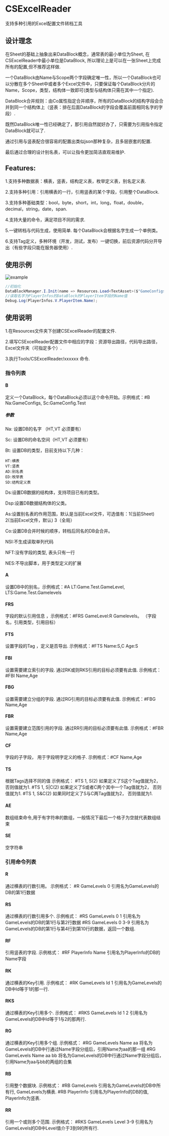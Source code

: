# CSExcelReader
支持多种引用的Excel配置文件转档工具

## 设计理念
在Sheet的基础上抽象出来DataBlock概念，通常表的最小单位为Sheet, 在CSExcelReader中最小单位是DataBlock, 所以理论上是可以在一张Sheet上完成所有的配置,但不推荐这样做.

一个DataBlock由Name与Scope两个字段确定唯一性，所以一个DataBlock也可以分散在多个Sheet中或者多个Excel文件中，只要保证每个DataBlock分片的Name，Scope，类型，结构体一致即可(类型与结构体只需在其中一个指定).

DataBlock合并规则：由Co属性指定合并顺序，所有的DataBlock的结构字段会合并到同一个结构体上（竖表：排在后面DataBlock的字段会覆盖前面相同名字的字段）.

既然DataBlock唯一性已经确定了，那引用自然就好办了，只需要为引用指令指定DataBlock就可以了.

通过引用与竖表配合很容易的配置出类似json那种复杂，且多层嵌套的配置.

最后通过合理的设计别名表，可以让指令更加简洁直观易维护.

## Features:
1.支持多种数据表：横表，竖表，结构定义表，枚举定义表，别名定义表.

2.支持多种引用：引用横表的一行，引用竖表的某个字段，引用整个DataBlock.

3.支持多种基础类型：bool，byte，short，int，long，float，double，decimal，string，date，span.

4.支持大量的命令，满足项目不同的需求.

5.一键转档与代码生成，使用简单. 每个DataBlock会根据名字生成一个单例类。

6.支持Tag定义，多种环境（开发，测试，发布）一键切换，前后资源代码分开导出（有些字段只能在服务器使用）.

## 使用示例
![example](https://github.com/UpdateSelf/CSExcelReader/blob/main/Pic/example.png)

``` c#
//初始化
DataBlockManager.I.Init(name => Resources.Load<TextAsset>($"GameConfigs/{name}").bytes);
//读取名字为PlayerInfos的DataBlock的PlayerItem字段的Name值
Debug.Log(PlayerInfos.V.PlayerItem.Name);
```

## 使用说明
1.在Resources文件夹下创建CSExcelReader的配置文件.

2.填写CSExcelReader配置文件中相应的字段：资源导出路径，代码导出路径， Excel文件夹（可指定多个）.

3.执行Tools/CSExcelReader/xxxxxx 命令.

### 指令列表
#### B
定义一个DataBlock，每个DataBlock必须以这个命令开始。示例格式：#B Na:GameConfigs, Sc:GameConfig.Test
##### 参数
Na: 设置DB的名字 （HT,VT 必须要有）

Sc: 设置DB的命名空间（HT,VT 必须要有）

Bt: 设置DB的类型，目前支持以下几种：
    
    HT:横表
    VT:竖表
    AD:别名表
    ED:枚举表
    SD:结构定义表
Ds:设置DB数据的结构体，支持项目已有的类型。

Dsp:设置DB数据结构体的父类。

As:设置别名表的作用范围，默认是当前Excel文件，可选值有：1(当前Sheet) 2(当前Excel文件，默认) 3（全局）

Co:设置DB合并时候的顺序，转档后同名的DB会合并。

NSI:不生成读取单列代码

NFT:没有字段的类型, 表头只有一行

NES:不导出脚本，用于类型定义的扩展


#### A
设置DB中的别名，示例格式：#A LT:Game.Test.GameLevel, LTS:Game.Test.Gamelevels

#### FRS 
字段的默认引用信息 ，示例格式：#FRS GameLevel:R Gamelevels。
（字段名，引用类型，引用目标）

#### FTS
设置字段的Tag ，定义是否导出. 示例格式：#FTS Name:S,C Age:S

#### FBI
设置需要建立索引的字段. 通过RK或则RKS引用的目标必须要有此值. 示例格式：#FBI Name,Age

#### FBG
设置需要建立分组的字段. 通过RG引用的目标必须要有此值. 示例格式：#FBG Name,Age

#### FBR
设置需要建立范围引用的字段. 通过RR引用的目标必须要有此值. 示例格式：#FBR Name,Age

#### CF
字段的子字段， 用于字段明字定义的格子. 示例格式：#CF Name,Age

#### TS
根据Tags选择不同的值 示例格式：
#TS 1, S(2)  如果定义了S这个Tag值就为2， 否则值就为1.
#TS 1, S|C(2)  如果定义了S或者C两个其中一个Tag值就为2， 否则值就为1.
#TS 1, S&C(2)  如果同时定义了S与C两Tag值就为2， 否则值就为1.

#### AE
数组结束命令,用于有字符串的数组，一般情况下最后一个格子为空就代表数组结束

#### SE
空字符串

### 引用命令列表

#### R
通过横表的行数引用。 示例格式：
#R GameLevels 0  引用名为GameLevels的DB的第1行数据

#### RS
通过横表的行数引用多个. 示例格式：
#RS GameLevels 0 1 引用名为GameLevels的DB的第1行与第2行数据
#RS GameLevels 0 3-9 引用名为GameLevels的DB的第1行与第4行到第10行的数据，返回一个数组.

#### RF
引用竖表的字段. 示例格式：
#RF PlayerInfo Name 引用名为PlayerInfo的DB的Name字段

#### RK
通过横表的Key引用. 示例格式：
#RK GameLevels Id 1 引用名为GameLevels的DB中Id等于1的那一行.

#### RKS
通过横表的Key引用多个. 示例格式：
#RKS GameLevels Id 1 2 引用名为GameLevels的DB中Id等于1与2的那两行.

#### RG
通过横表的Key引用多个组. 示例格式：
#RG GameLevels Name aa  将名为GameLevels的DB中行通过Name字段分组后，引用Name为aa的那一组
#RG GameLevels Name aa bb  将名为GameLevels的DB中行通过Name字段分组后，引用Name为aa与bb的两组的合集

#### RB
引用整个数据块. 示例格式：
#RB GameLevels  引用名为GameLevels的DB中所有行, GameLevels为横表.
#RB PlayerInfo  引用名为PlayerInfo的DB的值, PlayerInfo为竖表.

#### RR
引用一个或则多个范围. 示例格式：
#RKS GameLevels Level 3-9  引用名为GameLevels的DB中Level值介于3到9的所有行.

